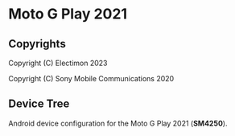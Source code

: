 Moto G Play 2021
============

## Copyrights
Copyright (C) Electimon 2023

Copyright (C) Sony Mobile Communications 2020

## Device Tree

Android device configuration for the Moto G Play 2021 (**SM4250**).
